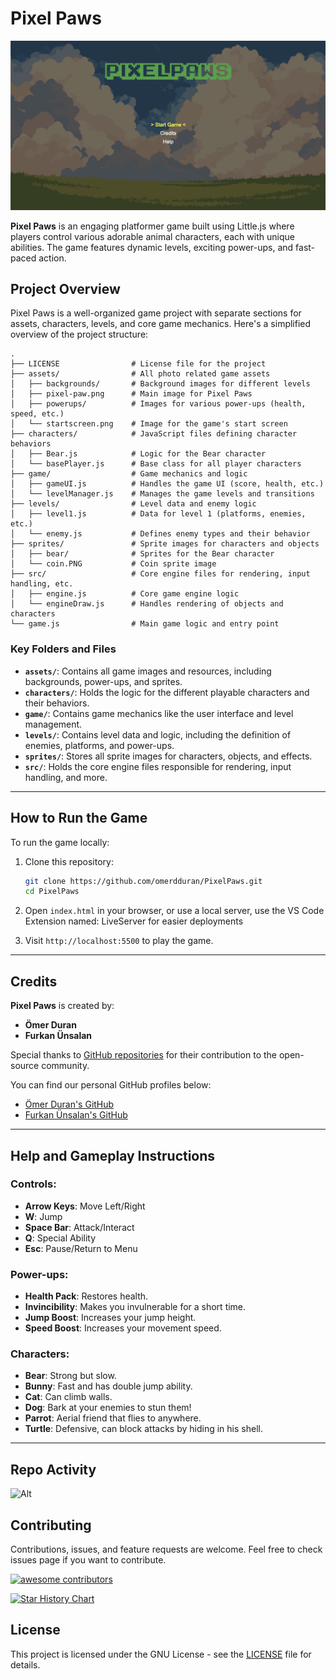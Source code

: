 # Pixel Paws

![Pixel Paws](assets/pixel-paw-entry.png)

**Pixel Paws** is an engaging platformer game built using Little.js where players control various adorable animal characters, each with unique abilities. The game features dynamic levels, exciting power-ups, and fast-paced action.

## Project Overview

Pixel Paws is a well-organized game project with separate sections for assets, characters, levels, and core game mechanics. Here's a simplified overview of the project structure:

```
.
├── LICENSE                # License file for the project
├── assets/                # All photo related game assets
│   ├── backgrounds/       # Background images for different levels
│   ├── pixel-paw.png      # Main image for Pixel Paws
│   ├── powerups/          # Images for various power-ups (health, speed, etc.)
│   └── startscreen.png    # Image for the game's start screen
├── characters/            # JavaScript files defining character behaviors
│   ├── Bear.js            # Logic for the Bear character
│   └── basePlayer.js      # Base class for all player characters
├── game/                  # Game mechanics and logic
│   ├── gameUI.js          # Handles the game UI (score, health, etc.)
│   └── levelManager.js    # Manages the game levels and transitions
├── levels/                # Level data and enemy logic
│   ├── level1.js          # Data for level 1 (platforms, enemies, etc.)
│   └── enemy.js           # Defines enemy types and their behavior
├── sprites/               # Sprite images for characters and objects
│   ├── bear/              # Sprites for the Bear character
│   └── coin.PNG           # Coin sprite image
├── src/                   # Core engine files for rendering, input handling, etc.
│   ├── engine.js          # Core game engine logic
│   └── engineDraw.js      # Handles rendering of objects and characters
└── game.js                # Main game logic and entry point

```

### Key Folders and Files

- **`assets/`**: Contains all game images and resources, including backgrounds, power-ups, and sprites.
- **`characters/`**: Holds the logic for the different playable characters and their behaviors.
- **`game/`**: Contains game mechanics like the user interface and level management.
- **`levels/`**: Contains level data and logic, including the definition of enemies, platforms, and power-ups.
- **`sprites/`**: Stores all sprite images for characters, objects, and effects.
- **`src/`**: Holds the core engine files responsible for rendering, input handling, and more.

---

## How to Run the Game

To run the game locally:

1. Clone this repository:
   ```bash
   git clone https://github.com/omerdduran/PixelPaws.git
   cd PixelPaws
   ```

2. Open `index.html` in your browser, or use a local server, use the VS Code Extension named: LiveServer for easier deployments

3. Visit `http://localhost:5500` to play the game.

---

## Credits

**Pixel Paws** is created by:

- **Ömer Duran**
- **Furkan Ünsalan**

Special thanks to [GitHub repositories](https://github.com/omerdduran/PixelPaws) for their contribution to the open-source community.

You can find our personal GitHub profiles below:

- [Ömer Duran's GitHub](https://github.com/omerdduran)
- [Furkan Ünsalan's GitHub](https://github.com/furkanunsalan)

---

## Help and Gameplay Instructions

### Controls:

- **Arrow Keys**: Move Left/Right
- **W**: Jump
- **Space Bar**: Attack/Interact
- **Q**: Special Ability
- **Esc**: Pause/Return to Menu

### Power-ups:

- **Health Pack**: Restores health.
- **Invincibility**: Makes you invulnerable for a short time.
- **Jump Boost**: Increases your jump height.
- **Speed Boost**: Increases your movement speed.

### Characters:

- **Bear**: Strong but slow.
- **Bunny**: Fast and has double jump ability.
- **Cat**: Can climb walls.
- **Dog**: Bark at your enemies to stun them!
- **Parrot**: Aerial friend that flies to anywhere.
- **Turtle**: Defensive, can block attacks by hiding in his shell.

---

## Repo Activity

![Alt](https://repobeats.axiom.co/api/embed/5ceec596321f1c6f161a7b56c961365f41714eb9.svg "Repobeats analytics image")

## Contributing
Contributions, issues, and feature requests are welcome. Feel free to check issues page if you want to contribute.

[![awesome contributors](https://contrib.rocks/image?repo=omerdduran/PixelPaws)](https://github.com/omerdduran/PixelPaws)

[![Star History Chart](https://api.star-history.com/svg?repos=omerdduran/PixelPaws&type=Timeline)](https://star-history.com/#omerdduran/PixelPaws)

## License

This project is licensed under the GNU License - see the [LICENSE](LICENSE) file for details.